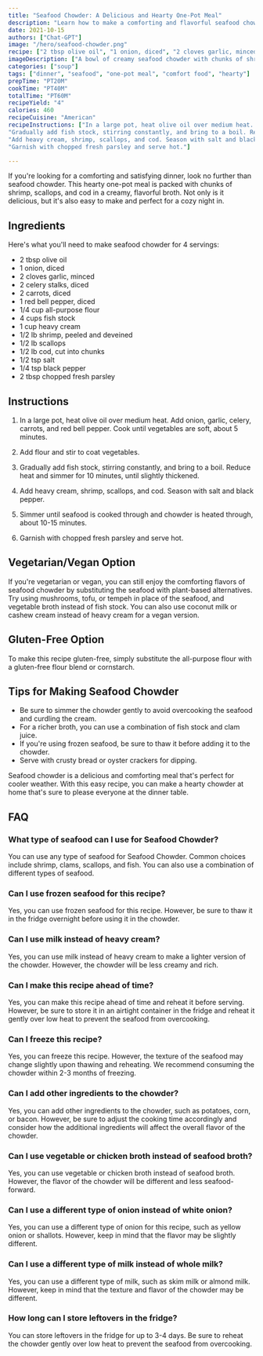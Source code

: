 ```yaml
---
title: "Seafood Chowder: A Delicious and Hearty One-Pot Meal"
description: "Learn how to make a comforting and flavorful seafood chowder that's perfect for a cozy dinner at home."
date: 2021-10-15
authors: ["Chat-GPT"]
image: "/hero/seafood-chowder.png"
recipe: ["2 tbsp olive oil", "1 onion, diced", "2 cloves garlic, minced", "2 celery stalks, diced", "2 carrots, diced", "1 red bell pepper, diced", "1/4 cup all-purpose flour", "4 cups fish stock", "1 cup heavy cream", "1/2 lb shrimp, peeled and deveined", "1/2 lb scallops", "1/2 lb cod, cut into chunks", "1/2 tsp salt", "1/4 tsp black pepper", "2 tbsp chopped fresh parsley"]
imageDescription: ["A bowl of creamy seafood chowder with chunks of shrimp, scallops, and cod."]
categories: ["soup"]
tags: ["dinner", "seafood", "one-pot meal", "comfort food", "hearty"]
prepTime: "PT20M"
cookTime: "PT40M"
totalTime: "PT60M"
recipeYield: "4"
calories: 460
recipeCuisine: "American"
recipeInstructions: ["In a large pot, heat olive oil over medium heat. Add onion, garlic, celery, carrots, and red bell pepper. Cook until vegetables are soft, about 5 minutes. Add flour and stir to coat vegetables.",
"Gradually add fish stock, stirring constantly, and bring to a boil. Reduce heat and simmer for 10 minutes, until slightly thickened.",
"Add heavy cream, shrimp, scallops, and cod. Season with salt and black pepper. Simmer until seafood is cooked through and chowder is heated through, about 10-15 minutes.",
"Garnish with chopped fresh parsley and serve hot."]

---
```


If you're looking for a comforting and satisfying dinner, look no further than seafood chowder. This hearty one-pot meal is packed with chunks of shrimp, scallops, and cod in a creamy, flavorful broth. Not only is it delicious, but it's also easy to make and perfect for a cozy night in.

## Ingredients

Here's what you'll need to make seafood chowder for 4 servings:

- 2 tbsp olive oil
- 1 onion, diced
- 2 cloves garlic, minced
- 2 celery stalks, diced
- 2 carrots, diced
- 1 red bell pepper, diced
- 1/4 cup all-purpose flour
- 4 cups fish stock
- 1 cup heavy cream
- 1/2 lb shrimp, peeled and deveined
- 1/2 lb scallops
- 1/2 lb cod, cut into chunks
- 1/2 tsp salt
- 1/4 tsp black pepper
- 2 tbsp chopped fresh parsley

## Instructions

1. In a large pot, heat olive oil over medium heat. Add onion, garlic, celery, carrots, and red bell pepper. Cook until vegetables are soft, about 5 minutes.

2. Add flour and stir to coat vegetables.

3. Gradually add fish stock, stirring constantly, and bring to a boil. Reduce heat and simmer for 10 minutes, until slightly thickened.

4. Add heavy cream, shrimp, scallops, and cod. Season with salt and black pepper.

5. Simmer until seafood is cooked through and chowder is heated through, about 10-15 minutes.

6. Garnish with chopped fresh parsley and serve hot.

## Vegetarian/Vegan Option

If you're vegetarian or vegan, you can still enjoy the comforting flavors of seafood chowder by substituting the seafood with plant-based alternatives. Try using mushrooms, tofu, or tempeh in place of the seafood, and vegetable broth instead of fish stock. You can also use coconut milk or cashew cream instead of heavy cream for a vegan version.

## Gluten-Free Option

To make this recipe gluten-free, simply substitute the all-purpose flour with a gluten-free flour blend or cornstarch.

## Tips for Making Seafood Chowder

- Be sure to simmer the chowder gently to avoid overcooking the seafood and curdling the cream.
- For a richer broth, you can use a combination of fish stock and clam juice.
- If you're using frozen seafood, be sure to thaw it before adding it to the chowder.
- Serve with crusty bread or oyster crackers for dipping.

Seafood chowder is a delicious and comforting meal that's perfect for cooler weather. With this easy recipe, you can make a hearty chowder at home that's sure to please everyone at the dinner table.

## FAQ

### What type of seafood can I use for Seafood Chowder?

You can use any type of seafood for Seafood Chowder. Common choices include shrimp, clams, scallops, and fish. You can also use a combination of different types of seafood.

### Can I use frozen seafood for this recipe?

Yes, you can use frozen seafood for this recipe. However, be sure to thaw it in the fridge overnight before using it in the chowder.

### Can I use milk instead of heavy cream?

Yes, you can use milk instead of heavy cream to make a lighter version of the chowder. However, the chowder will be less creamy and rich.

### Can I make this recipe ahead of time?

Yes, you can make this recipe ahead of time and reheat it before serving. However, be sure to store it in an airtight container in the fridge and reheat it gently over low heat to prevent the seafood from overcooking.

### Can I freeze this recipe?

Yes, you can freeze this recipe. However, the texture of the seafood may change slightly upon thawing and reheating. We recommend consuming the chowder within 2-3 months of freezing.

### Can I add other ingredients to the chowder?

Yes, you can add other ingredients to the chowder, such as potatoes, corn, or bacon. However, be sure to adjust the cooking time accordingly and consider how the additional ingredients will affect the overall flavor of the chowder.

### Can I use vegetable or chicken broth instead of seafood broth?

Yes, you can use vegetable or chicken broth instead of seafood broth. However, the flavor of the chowder will be different and less seafood-forward.

### Can I use a different type of onion instead of white onion?

Yes, you can use a different type of onion for this recipe, such as yellow onion or shallots. However, keep in mind that the flavor may be slightly different.

### Can I use a different type of milk instead of whole milk?

Yes, you can use a different type of milk, such as skim milk or almond milk. However, keep in mind that the texture and flavor of the chowder may be different.

### How long can I store leftovers in the fridge?

You can store leftovers in the fridge for up to 3-4 days. Be sure to reheat the chowder gently over low heat to prevent the seafood from overcooking.